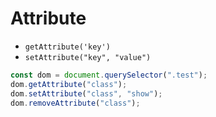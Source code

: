 # Attribute

- `getAttribute('key')`
- `setAttribute("key", "value")`

```js
const dom = document.querySelector(".test");
dom.getAttribute("class");
dom.setAttribute("class", "show");
dom.removeAttribute("class");
```

